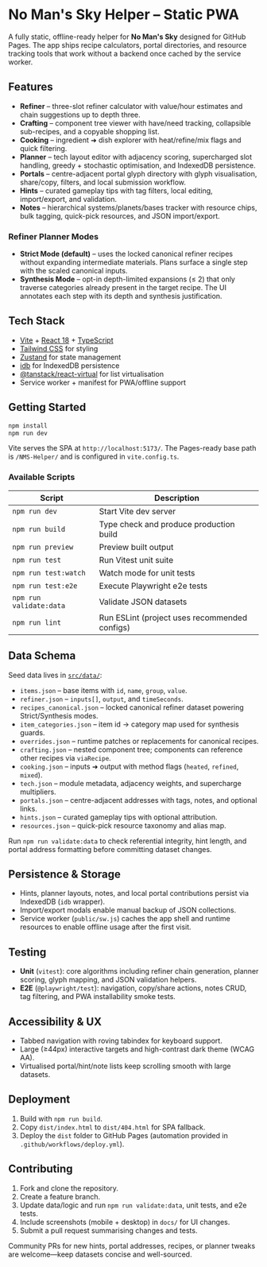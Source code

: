 # No Man's Sky Helper – Static PWA

A fully static, offline-ready helper for **No Man's Sky** designed for GitHub Pages. The app ships recipe calculators, portal directories, and resource tracking tools that work without a backend once cached by the service worker.

## Features

- **Refiner** – three-slot refiner calculator with value/hour estimates and chain suggestions up to depth three.
- **Crafting** – component tree viewer with have/need tracking, collapsible sub-recipes, and a copyable shopping list.
- **Cooking** – ingredient ➜ dish explorer with heat/refine/mix flags and quick filtering.
- **Planner** – tech layout editor with adjacency scoring, supercharged slot handling, greedy + stochastic optimisation, and IndexedDB persistence.
- **Portals** – centre-adjacent portal glyph directory with glyph visualisation, share/copy, filters, and local submission workflow.
- **Hints** – curated gameplay tips with tag filters, local editing, import/export, and validation.
- **Notes** – hierarchical systems/planets/bases tracker with resource chips, bulk tagging, quick-pick resources, and JSON import/export.

### Refiner Planner Modes

- **Strict Mode (default)** – uses the locked canonical refiner recipes without expanding intermediate materials. Plans surface a single step with the scaled canonical inputs.
- **Synthesis Mode** – opt-in depth-limited expansions (≤ 2) that only traverse categories already present in the target recipe. The UI annotates each step with its depth and synthesis justification.

## Tech Stack

- [Vite](https://vitejs.dev/) + [React 18](https://react.dev/) + [TypeScript](https://www.typescriptlang.org/)
- [Tailwind CSS](https://tailwindcss.com/) for styling
- [Zustand](https://github.com/pmndrs/zustand) for state management
- [idb](https://github.com/jakearchibald/idb) for IndexedDB persistence
- [@tanstack/react-virtual](https://tanstack.com/virtual) for list virtualisation
- Service worker + manifest for PWA/offline support

## Getting Started

```bash
npm install
npm run dev
```

Vite serves the SPA at `http://localhost:5173/`. The Pages-ready base path is `/NMS-Helper/` and is configured in `vite.config.ts`.

### Available Scripts

| Script | Description |
| --- | --- |
| `npm run dev` | Start Vite dev server |
| `npm run build` | Type check and produce production build |
| `npm run preview` | Preview built output |
| `npm run test` | Run Vitest unit suite |
| `npm run test:watch` | Watch mode for unit tests |
| `npm run test:e2e` | Execute Playwright e2e tests |
| `npm run validate:data` | Validate JSON datasets |
| `npm run lint` | Run ESLint (project uses recommended configs) |

## Data Schema

Seed data lives in [`src/data/`](src/data):

- `items.json` – base items with `id`, `name`, `group`, `value`.
- `refiner.json` – `inputs[]`, `output`, and `timeSeconds`.
- `recipes_canonical.json` – locked canonical refiner dataset powering Strict/Synthesis modes.
- `item_categories.json` – item id → category map used for synthesis guards.
- `overrides.json` – runtime patches or replacements for canonical recipes.
- `crafting.json` – nested component tree; components can reference other recipes via `viaRecipe`.
- `cooking.json` – inputs ➜ output with method flags (`heated`, `refined`, `mixed`).
- `tech.json` – module metadata, adjacency weights, and supercharge multipliers.
- `portals.json` – centre-adjacent addresses with tags, notes, and optional links.
- `hints.json` – curated gameplay tips with optional attribution.
- `resources.json` – quick-pick resource taxonomy and alias map.

Run `npm run validate:data` to check referential integrity, hint length, and portal address formatting before committing dataset changes.

## Persistence & Storage

- Hints, planner layouts, notes, and local portal contributions persist via IndexedDB (`idb` wrapper).
- Import/export modals enable manual backup of JSON collections.
- Service worker (`public/sw.js`) caches the app shell and runtime resources to enable offline usage after the first visit.

## Testing

- **Unit** (`vitest`): core algorithms including refiner chain generation, planner scoring, glyph mapping, and JSON validation helpers.
- **E2E** (`@playwright/test`): navigation, copy/share actions, notes CRUD, tag filtering, and PWA installability smoke tests.

## Accessibility & UX

- Tabbed navigation with roving tabindex for keyboard support.
- Large (≥44px) interactive targets and high-contrast dark theme (WCAG AA).
- Virtualised portal/hint/note lists keep scrolling smooth with large datasets.

## Deployment

1. Build with `npm run build`.
2. Copy `dist/index.html` to `dist/404.html` for SPA fallback.
3. Deploy the `dist` folder to GitHub Pages (automation provided in `.github/workflows/deploy.yml`).

## Contributing

1. Fork and clone the repository.
2. Create a feature branch.
3. Update data/logic and run `npm run validate:data`, unit tests, and e2e tests.
4. Include screenshots (mobile + desktop) in `docs/` for UI changes.
5. Submit a pull request summarising changes and tests.

Community PRs for new hints, portal addresses, recipes, or planner tweaks are welcome—keep datasets concise and well-sourced.
